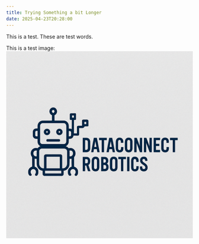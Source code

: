 ```yaml
---
title: Trying Something a bit Longer
date: 2025-04-23T20:28:00
---
```

This is a test.  These are test words.

This is a test image:![test_logo](/img/uploads/logo.png "Logo")

